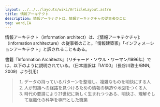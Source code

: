 ```yaml
---
layout: ../../../layouts/wiki/ArticleLayout.astro
title: 情報アーキテクト
description: 情報アーキテクトは、情報アーキテクチャの従事者のこと
tag: word,IA
---
```


情報アーキテクト（information architect）は、:[情報アーキテクチャ]:（information architecture）の従事者のこと。「情報建築家」「インフォメーションアーキテクト」と訳されることもある。

書籍『Information Architects』（リチャード・ソウル・ワーマン/1996年）では、以下のように説明されている。（日本語訳は『IA100』（長谷川敦士/BNN, 2009）より引用）

> 1. データの持っているパターンを整理し、複雑なものを明快にする人
> 2. 人が知識への経路を見つけるための情報の構造や地図をつくる人
> 3. 時代の要請により21世紀に新しく生まれつつある、明快さ、理解そして組織化の科学を専門とした職業